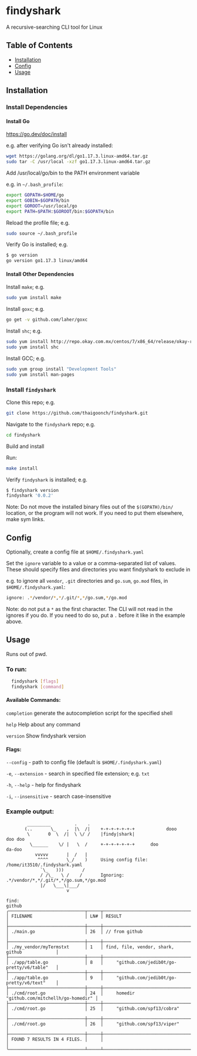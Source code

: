 # findyshark

A recursive-searching CLI tool for Linux

## Table of Contents

- [Installation](#installation)
- [Config](#config)
- [Usage](#usage)

## Installation

### Install Dependencies

#### Install Go

https://go.dev/doc/install

e.g. after verifying Go isn't already installed:

``` bash
wget https://golang.org/dl/go1.17.3.linux-amd64.tar.gz
sudo tar -C /usr/local -xzf go1.17.3.linux-amd64.tar.gz
```

Add /usr/local/go/bin to the PATH environment variable

e.g. in `~/.bash_profile`:

```  bash
export GOPATH=$HOME/go
export GOBIN=$GOPATH/bin
export GOROOT=/usr/local/go
export PATH=$PATH:$GOROOT/bin:$GOPATH/bin
```

Reload the profile file; e.g.
``` bash
sudo source ~/.bash_profile
```

Verify Go is installed; e.g.

``` bash
$ go version
go version go1.17.3 linux/amd64
```

#### Install Other Dependencies

Install `make`; e.g.
``` bash
sudo yum install make
```

Install `goxc`; e.g.
``` bash
go get -v github.com/laher/goxc
```

Install `shc`; e.g.
``` bash
sudo yum install http://repo.okay.com.mx/centos/7/x86_64/release/okay-release-1-1.noarch.rpm
sudo yum install shc
```

Install GCC; e.g.
``` bash
sudo yum group install "Development Tools"
sudo yum install man-pages
```

### Install `findyshark`

Clone this repo; e.g.
``` bash
git clone https://github.com/thaigoonch/findyshark.git
```

Navigate to the `findyshark` repo; e.g.
``` bash
cd findyshark
 ```

Build and install

Run:
``` bash
make install
```

Verify `findyshark` is installed; e.g.
``` bash
$ findyshark version
findyshark '0.0.2'
```

Note: Do not move the installed binary files out of the `$(GOPATH)/bin/` location, or the program will not work. If you need to put them elsewhere, make sym links.

## Config

Optionally, create a config file at `$HOME/.findyshark.yaml`

Set the `ignore` variable to a value or a comma-separated list of values. These should specify files and directories you want findyshark to exclude in

e.g. to ignore all `vendor`, `.git` directories and `go.sum`, `go.mod` files, in `$HOME/.findyshark.yaml`:

``` bash
ignore: .*/vendor/*,*/.git/*,*/go.sum,*/go.mod
```

Note: do not put a `*` as the first character. The CLI will not read in the ignores if you do. If you need to do so, put a `.` before it like in the example above.

## Usage

Runs out of pwd.

### To run:
``` bash
  findyshark [flags]
  findyshark [command]
```

#### Available Commands:

  `completion`  generate the autocompletion script for the specified shell
  
  `help`        Help about any command
  
  `version`     Show findyshark version
  

#### Flags:

`--config` - path to config file (default is `$HOME/.findyshark.yaml`)

`-e`, `--extension` - search in specified file extension; e.g. `txt`

`-h`, `--help` - help for findyshark

`-i`, `--insensitive` - search case-insensitive


### Example output:
```
        _________         .    .
       (..       \_    ,  |\  /|    +-+-+-+-+-+-+            dooo
        \       0  \  /|  \ \/ /    |findy|shark|                    doo doo
         \______    \/ |   \  /     +-+-+-+-+-+-+      doo                        da-doo
           vvvvv       |  /   |
            ^^^^       \_/    )     Using config file: /home/it3510/.findyshark.yaml
             `\_   )))       /
             / /\_   \ /    /       Ignoring: .*/vendor/*,*/.git/*,*/go.sum,*/go.mod
             |/   \___\|___/
                       v

find:
github
╭─────────────────────────────┬─────┬───────────────────────────────────────────────╮
│ FILENAME                    │ LN# │ RESULT                                        │
├─────────────────────────────┼─────┼───────────────────────────────────────────────┤
│ ./main.go                   │ 26  │ // from github                                │
├─────────────────────────────┼─────┼───────────────────────────────────────────────┤
│ ./my_vendor/myTermstxt      │ 1   │ find, file, vendor, shark, github             │
├─────────────────────────────┼─────┼───────────────────────────────────────────────┤
│ ./app/table.go              │ 8   │     "github.com/jedib0t/go-pretty/v6/table"   │
├─────────────────────────────┼─────┼───────────────────────────────────────────────┤
│ ./app/table.go              │ 9   │     "github.com/jedib0t/go-pretty/v6/text"    │
├─────────────────────────────┼─────┼───────────────────────────────────────────────┤
│ ./cmd/root.go               │ 24  │     homedir "github.com/mitchellh/go-homedir" │
├─────────────────────────────┼─────┼───────────────────────────────────────────────┤
│ ./cmd/root.go               │ 25  │     "github.com/spf13/cobra"                  │
├─────────────────────────────┼─────┼───────────────────────────────────────────────┤
│ ./cmd/root.go               │ 26  │     "github.com/spf13/viper"                  │
├─────────────────────────────┼─────┼───────────────────────────────────────────────┤
│ FOUND 7 RESULTS IN 4 FILES. │     │                                               │
╰─────────────────────────────┴─────┴───────────────────────────────────────────────╯
```


